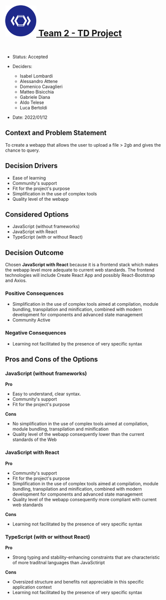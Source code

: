 
<h1 id="logo"><a href="/"><img src="..\images\TD-logo.png" alt="TD-logo" width="100" height="100" /> Team 2 - TD Project </a></h1>

<br>


- Status: Accepted
- Deciders:

  - Isabel Lombardi
  - Alessandro Attene
  - Domenico Cavaglieri
  - Matteo Bisicchia
  - Gabriele Diana
  - Aldo Telese
  - Luca Bertoldi

- Date: 2022/01/12

## Context and Problem Statement

To create a webapp that allows the user to upload a file > 2gb and gives the chance to query.

## Decision Drivers

- Ease of learning
- Community's support
- Fit for the project's purpose
- Simplification in the use of complex tools
- Quality level of the webapp

## Considered Options

- JavaScript (without frameworks)
- JavaScript with React
- TypeScript (with or without React)

## Decision Outcome

Chosen **JavaScript with React** because it is a frontend stack which makes the webapp level more adequate to current web standards.
The frontend technologies will include Create React App and possibly React-Bootstrap and Axios.

### Positive Consequences <!-- optional -->

- Simplification in the use of complex tools aimed at compilation, module bundling, transpilation and minification, combined with modern development for components and advanced state management
- Community Active

### Negative Consequences <!-- optional -->

- Learning not facilitated by the presence of very specific syntax

## Pros and Cons of the Options

### JavaScript (without frameworks)

**Pro**

- Easy to understand, clear syntax.
- Community's support
- Fit for the project's purpose

**Cons**

- No simplification in the use of complex tools aimed at compilation, module bundling, transpilation and minification
- Quality level of the webapp consequently lower than the current standards of the Web

### JavaScript with React

**Pro**

- Community's support
- Fit for the project's purpose
- Simplification in the use of complex tools aimed at compilation, module bundling, transpilation and minification, combined with modern development for components and advanced state management
- Quality level of the webapp consequently more compliant with current web standards

**Cons**

- Learning not facilitated by the presence of very specific syntax

### TypeScript (with or without React)

**Pro**

- Strong typing and stability-enhancing constraints that are characteristic of more traditnal languages than JavaSctiript

**Cons**

- Oversized structure and benefits not appreciable in this specific application context
- Learning not facilitated by the presence of very specific syntax
